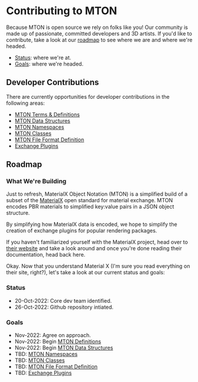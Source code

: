 # Contributing to MTON
Because MTON is open source we rely on folks like you!  Our community is made up of passionate, committed developers and 3D artists.  If you'd like to contribute, take a look at our [roadmap](#roadmap) to see where we are and where we're headed.  
- [Status](#status): where we're at.
- [Goals](#goals): where we're headed.


## Developer Contributions
There are currently opportunities for developer contributions in the following areas:
- [MTON Terms & Definitions]()
- [MTON Data Structures]()
- [MTON Namespaces]()
- [MTON Classes]()
- [MTON File Format Definition]()
- [Exchange Plugins]()

## Roadmap
### What We're Building
Just to refresh, MaterialX Object Notation (MTON) is a simplified build of a subset of the [MaterialX](http://materialx.org) open standard for material exchange. MTON encodes PBR materials to simplified key:value pairs in a JSON object structure.  

By simplifying how MaterialX data is encoded, we hope to simplify the creation of exchange plugins for popular rendering packages.

If you haven't familiarized yourself with the MaterialX project, head over to [their website](http://materialx.org) and take a look around and once you're done reading their documentation, head back here.

Okay.  Now that you understand Material X (I'm sure you read everything on their site, right?), let's take a look at our current status and goals:

### Status
- 20-Oct-2022: Core dev team identified.
- 26-Oct-2022: Github repository intiated.

### Goals
- Nov-2022: Agree on approach.
- Nov-2022: Begin [MTON Definitions]()
- Nov-2022: Begin [MTON Data Structures]()
- TBD: [MTON Namespaces]()
- TBD: [MTON Classes]()
- TBD: [MTON File Format Definition]()
- TBD: [Exchange Plugins]()
